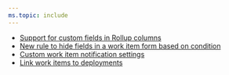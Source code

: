 ```yaml
---
ms.topic: include
---
```


* [Support for custom fields in Rollup columns](#support-for-custom-fields-in-rollup-columns)
* [New rule to hide fields in a work item form based on condition](#new-rule-to-hide-fields-in-a-work-item-form-based-on-condition)
* [Custom work item notification settings](#custom-work-item-notification-settings)
* [Link work items to deployments](#link-work-items-to-deployments)

